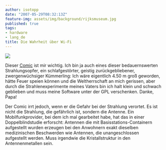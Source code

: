 ```yaml
---
author: isotopp
date: "2007-05-29T08:32:13Z"
feature-img: assets/img/background/rijksmuseum.jpg
published: true
tags:
- hardware
- lang_de
title: Die Wahrheit über Wi-Fi
---
```


![](/uploads/wireless-devices-small.png)

Dieser 
[Comic](http://www.wellingtongrey.net/miscellanea/archive/2007-05-27--the-truth-about-wireless-devices.html)
ist mir wichtig.
Ich bin ja auch eines dieser bedauernswerten Strahlungsopfer, ein schlafgestörter, geistig zurückgebliebener, zwergenwüchsiger Kümmerling:
Ich wäre eigentlich 4.50 m groß geworden, hätte Feuer speien können und die Weltherrschaft an mich gerissen, aber durch die Strahlenexperimente meines Vaters bin ich halt klein und schwach geblieben und muss meine Software unter der GPL verschenken.
Danke, Papa!

Der Comic irrt jedoch, wenn er die Gefahr bei der Strahlung verortet. 
Es ist nicht die Strahlung, die gefährlich ist, sondern die Antenne. 
Ein Mobilfunkprovider, bei dem ich mal gearbeitet habe, hat das in einer Doppelblindstudie erforscht:
Antennen die mit Basisstations-Containern aufgestellt wurden erzeugen bei den Anwohnern exakt dieselben medizinischen Beschwerden wie Antennen, die unangeschlossen aufgestellt werden.
Muss irgendwie die Kristallstruktur in den Antennenmetallen sein.
